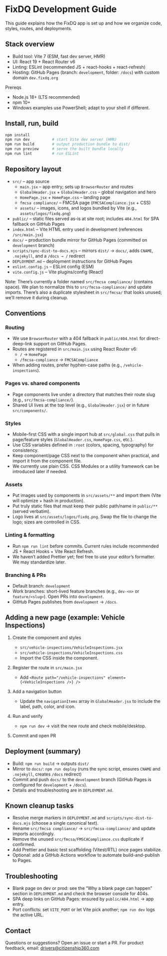 # FixDQ Development Guide

This guide explains how the FixDQ app is set up and how we organize code, styles, routes, and deployments.

## Stack overview
- Build tool: Vite 7 (ESM, fast dev server, HMR)
- UI: React 19 + React Router v6
- Linting: ESLint (recommended JS + react-hooks + react-refresh)
- Hosting: GitHub Pages (branch: `development`, folder: `/docs`) with custom domain `dev.fixdq.org`

Prereqs
- Node.js 18+ (LTS recommended)
- npm 10+
- Windows examples use PowerShell; adapt to your shell if different.

## Install, run, build
```powershell
npm install
npm run dev          # start Vite dev server (HMR)
npm run build        # output production bundle to dist/
npm run preview      # serve the built bundle locally
npm run lint         # run ESLint
```

## Repository layout
- `src/` – app source
  - `main.jsx` – app entry; sets up `BrowserRouter` and routes
  - `GlobalHeader.jsx` + `GlobalHeader.css` – global navigation and hero
  - `HomePage.jsx` + `HomePage.css` – landing page
  - `fmcsa compliance/` – FMCSA page (`FMCSACompliance.jsx` + CSS)
  - `assets/` – images, icons, and logos bundled by Vite (e.g., `assets/logos/fixdq.png`)
- `public/` – static files served as-is at site root; includes `404.html` for SPA fallback on GitHub Pages
- `index.html` – Vite HTML entry used in development (references `/src/main.jsx`)
- `docs/` – production bundle mirror for GitHub Pages (committed on `development` branch)
- `scripts/sync-dist-to-docs.mjs` – mirrors `dist/` → `docs/`, adds `CNAME`, `.nojekyll`, and a `/docs → /` redirect
- `DEPLOYMENT.md` – deployment instructions for GitHub Pages
- `eslint.config.js` – ESLint config (ESM)
- `vite.config.js` – Vite plugins/config (React)

Note: There’s currently a folder named `src/fmcsa compliance/` (contains space). We plan to normalize this to `src/fmcsa-compliance/` and update imports. There’s also a duplicate stylesheet in `src/fmcsa/` that looks unused; we’ll remove it during cleanup.

## Conventions

### Routing
- We use `BrowserRouter` with a 404 fallback in `public/404.html` for direct-deep-link support on GitHub Pages.
- Routes are registered in `src/main.jsx` using React Router v6:
  - `/` → `HomePage`
  - `/fmcsa-compliance` → `FMCSACompliance`
- When adding routes, prefer hyphen-case paths (e.g., `/vehicle-inspections`).

### Pages vs. shared components
- Page components live under a directory that matches their route slug (e.g., `src/fmcsa-compliance/`).
- Shared UI lives at the top level (e.g., `GlobalHeader.jsx`) or in future `src/components/`.

### Styles
- Mobile-first CSS with a single import hub at `src/global.css` that pulls in page/feature styles (`GlobalHeader.css`, `HomePage.css`, etc.).
- Use CSS variables defined in `:root` (colors, spacing, typography) for consistency.
- Keep component/page CSS next to the component when practical, and import it from the component file.
- We currently use plain CSS. CSS Modules or a utility framework can be introduced later if needed.

### Assets
- Put images used by components in `src/assets/**` and import them (Vite will optimize + hash in production).
- Put truly static files that must keep their public path/name in `public/**` (served verbatim).
- Logo lives at `src/assets/logos/fixdq.png`. Swap the file to change the logo; sizes are controlled in CSS.

### Linting & formatting
- Run `npm run lint` before commits. Current rules include recommended JS + React Hooks + Vite React Refresh.
- We haven’t added Prettier yet; feel free to use your editor’s formatter. We may standardize later.

### Branching & PRs
- Default branch: `development`
- Work branches: short-lived feature branches (e.g., `dev-<n>` or `feature/<slug>`). Open PRs into `development`.
- GitHub Pages publishes from `development` → `/docs`.

## Adding a new page (example: Vehicle Inspections)
1) Create the component and styles
   - `src/vehicle-inspections/VehicleInspections.jsx`
   - `src/vehicle-inspections/VehicleInspections.css`
   - Import the CSS inside the component.

2) Register the route in `src/main.jsx`
   - Add `<Route path="/vehicle-inspections" element={<VehicleInspections />} />`

3) Add a navigation button
   - Update the `navigationItems` array in `GlobalHeader.jsx` to include the label, path, color, and icon.

4) Run and verify
   - `npm run dev` → visit the new route and check mobile/desktop.

5) Commit and open PR

## Deployment (summary)
- Build: `npm run build` → outputs `dist/`
- Mirror to `docs/`: `npm run deploy` (runs the sync script, ensures `CNAME` and `.nojekyll`, creates `/docs` redirect)
- Commit and push `docs/` to the `development` branch (GitHub Pages is configured for `development` + `/docs`).
- Details and troubleshooting are in `DEPLOYMENT.md`.

## Known cleanup tasks
- Resolve merge markers in `DEPLOYMENT.md` and `scripts/sync-dist-to-docs.mjs` (choose a single canonical text).
- Rename `src/fmcsa compliance/` → `src/fmcsa-compliance/` and update imports accordingly.
- Remove the unused `src/fmcsa/FMSCACompliance.css` duplicate if confirmed.
- Add Prettier and basic test scaffolding (Vitest/RTL) once pages stabilize.
- Optional: add a GitHub Actions workflow to automate build-and-publish to Pages.

## Troubleshooting
- Blank page on dev or prod: see the “Why a blank page can happen” section in `DEPLOYMENT.md` and check the browser console for 404s.
- SPA deep links on GitHub Pages: ensured by `public/404.html` → app entry.
- Port conflicts: set `VITE_PORT` or let Vite pick another; `npm run dev` logs the active URL.

## Contact
Questions or suggestions? Open an issue or start a PR. For product feedback, email: drivers@citizenship360.com
